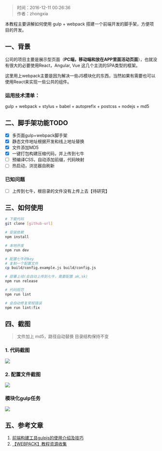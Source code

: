 >时间：2016-12-11 00:26:36  
作者：zhongxia

本教程主要讲解如何使用 gulp + webpack 搭建一个前端开发的脚手架，方便项目的开发。

## 一、背景
公司的项目主要是展示型页面（**PC端，移动端和放在APP里面活动页面**），也就没有很大的必要使用React，Angular, Vue 这几个主流的SPA类型的框架。

这里用上webpack主要是因为解决一些JS模块化的东西，当然如果有需要也可以使用React来实现一些公共的组件。

### 运用技术清单：
gulp + webpack + stylus + babel + autoprefix + postcss + nodejs + md5


## 二、脚手架功能TODO

- [x] 多页面gulp+webpack脚手架
- [x] 静态文件地址根据开发和线上地址替换
- [x] 文件添加MD5
- [x] 一键打包构建压缩代码，并上传到七牛
- [ ] 预编译CSS，自动添加前缀，代码映射
- [ ] 热启动，浏览器自刷新

###  已知问题
- [ ] 上传到七牛，根目录的文件没有上传上去【待研究】


## 三、如何使用
```bash
# 下载代码
git clone [github-url]

# 安装依赖
npm install 

# 本地开发
npm run dev 

# 配置七牛的key
# 复制一个配置文件
cp build/config.example.js build/config.js

# 部署上线(会自动上传到七牛，需要配置 ak,sk)
npm run release

# 代码规范
npm run lint 

# 会自动修复常规错误
npm run lint:fix  
```

 
## 四、截图
>文件加上 md5，路径自动替换
>目录结构保持不变

### 1. 代码截图
![](http://ww1.sinaimg.cn/large/006tKfTcgw1famv34szbwj31kw0xlqbo.jpg)

### 2. 配置文件截图
![](http://ww4.sinaimg.cn/large/006tKfTcgw1famvp96me9j30ns0dagn3.jpg)

### 模块化gulp任务
![](http://ww1.sinaimg.cn/large/006tKfTcgw1famvqwp9o5j31g60vgq8g.jpg)

## 五、参考文章
1. [前端构建工具gulpjs的使用介绍及技巧](http://www.cnblogs.com/2050/p/4198792.html)
2. [【WEBPACK】教程资源收集](http://www.jianshu.com/p/fb13b929d511)